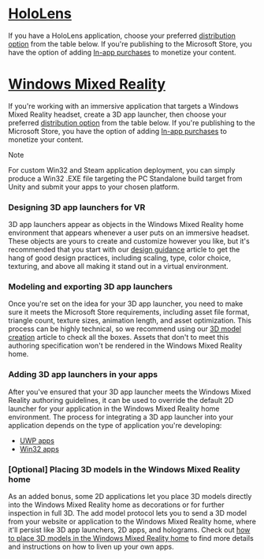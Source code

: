 # [HoloLens](#tab/hololens)

If you have a HoloLens application, choose your preferred [distribution option](../distribute-overview.md#distribution-options) from the table below. If you're publishing to the Microsoft Store, you have the option of adding [In-app purchases](../in-app-purchases.md) to monetize your content.

# [Windows Mixed Reality](#tab/wmr)

If you're working with an immersive application that targets a Windows Mixed Reality headset, create a 3D app launcher, then choose your preferred [distribution option](../distribute-overview.md#distribution-options) from the table below. If you're publishing to the Microsoft Store, you have the option of adding [In-app purchases](../in-app-purchases.md) to monetize your content.

> [!NOTE]
> For custom Win32 and Steam application deployment, you can simply produce a Win32 .EXE file targeting the PC Standalone build target from Unity and submit your apps to your chosen platform. 

### Designing 3D app launchers for VR 

3D app launchers appear as objects in the Windows Mixed Reality home environment that appears whenever a user puts on an immersive headset. These objects are yours to create and customize however you like, but it's recommended that you start with our [design guidance](../3d-app-launcher-design-guidance.md) article to get the hang of good design practices, including scaling, type, color choice, texturing, and above all making it stand out in a virtual environment.

### Modeling and exporting 3D app launchers

Once you're set on the idea for your 3D app launcher, you need to make sure it meets the Microsoft Store requirements, including asset file format, triangle count, texture sizes, animation length, and asset optimization. This process can be highly technical, so we recommend using our [3D model creation](../creating-3d-models-for-use-in-the-windows-mixed-reality-home.md) article to check all the boxes. Assets that don't to meet this authoring specification won't be rendered in the Windows Mixed Reality home.

### Adding 3D app launchers in your apps

After you've ensured that your 3D app launcher meets the Windows Mixed Reality authoring guidelines, it can be used to override the default 2D launcher for your application in the Windows Mixed Reality home environment. The process for integrating a 3D app launcher into your application depends on the type of application you're developing:

* [UWP apps](../implementing-3d-app-launchers.md)
* [Win32 apps](../implementing-3d-app-launchers-win32.md)

### [Optional] Placing 3D models in the Windows Mixed Reality home

As an added bonus, some 2D applications let you place 3D models directly into the Windows Mixed Reality home as decorations or for further inspection in full 3D. The add model protocol lets you to send a 3D model from your website or application to the Windows Mixed Reality home, where it'll persist like 3D app launchers, 2D apps, and holograms. Check out [how to place 3D models in the Windows Mixed Reality home](../enable-placement-of-3d-models-in-the-home.md) to find more details and instructions on how to liven up your own apps.